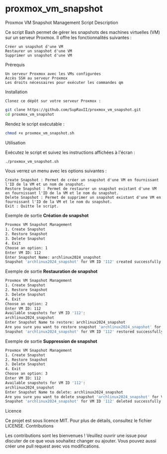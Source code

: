 # proxmox_vm_snapshot
Proxmox VM Snapshot Management Script
Description

Ce script Bash permet de gérer les snapshots des machines virtuelles (VM) sur un serveur Proxmox. Il offre les fonctionnalités suivantes :

    Créer un snapshot d'une VM
    Restaurer un snapshot d'une VM
    Supprimer un snapshot d'une VM

Prérequis

    Un serveur Proxmox avec les VMs configurées
    Accès SSH au serveur Proxmox
    Les droits nécessaires pour exécuter les commandes qm

Installation

    Clonez ce dépôt sur votre serveur Proxmox :

```bash
git clone https://github.com/SupRavII/proxmox_vm_snapshot.git
cd proxmox_vm_snapshot
```
Rendez le script exécutable :
```bash
chmod +x proxmox_vm_snapshot.sh
```
Utilisation

Exécutez le script et suivez les instructions affichées à l'écran :
```bash
./proxmox_vm_snapshot.sh
```
Vous verrez un menu avec les options suivantes :

    Create Snapshot : Permet de créer un snapshot d'une VM en fournissant l'ID de la VM et un nom de snapshot.
    Restore Snapshot : Permet de restaurer un snapshot existant d'une VM en fournissant l'ID de la VM et le nom du snapshot.
    Delete Snapshot : Permet de supprimer un snapshot existant d'une VM en fournissant l'ID de la VM et le nom du snapshot.
    Exit : Quitte le script.

Exemple de sortie **Création de snapshot**
```bash
Proxmox VM Snapshot Management
1. Create Snapshot
2. Restore Snapshot
3. Delete Snapshot
4. Exit
Choose an option: 1
Enter VM ID: 112
Enter Snapshot Name: archlinux2024_snapshot
Snapshot 'archlinux2024_snapshot' for VM ID '112' created successfully.
```
Exemple de sortie **Restauration de snapshot**
```bash
Proxmox VM Snapshot Management
1. Create Snapshot
2. Restore Snapshot
3. Delete Snapshot
4. Exit
Choose an option: 2
Enter VM ID: 112
Available snapshots for VM ID '112':
archlinux2024_snapshot
Enter Snapshot Name to restore: archlinux2024_snapshot
Are you sure you want to restore snapshot 'archlinux2024_snapshot' for VM ID '112'? This will overwrite the current state of the VM. (yes/no): yes
Snapshot 'archlinux2024_snapshot' for VM ID '112' restored successfully.
```
Exemple de sortie **Suppression de snapshot**
```bash
Proxmox VM Snapshot Management
1. Create Snapshot
2. Restore Snapshot
3. Delete Snapshot
4. Exit
Choose an option: 3
Enter VM ID: 112
Available snapshots for VM ID '112':
archlinux2024_snapshot
Enter Snapshot Name to delete: archlinux2024_snapshot
Are you sure you want to delete snapshot 'archlinux2024_snapshot' for VM ID '112'? This action cannot be undone. (yes/no): yes
Snapshot 'archlinux2024_snapshot' for VM ID '112' deleted successfully.
```
Licence

Ce projet est sous licence MIT. Pour plus de détails, consultez le fichier LICENSE.
Contributions

Les contributions sont les bienvenues ! Veuillez ouvrir une issue pour discuter de ce que vous souhaitez changer ou ajouter. Vous pouvez aussi créer une pull request avec vos modifications.
